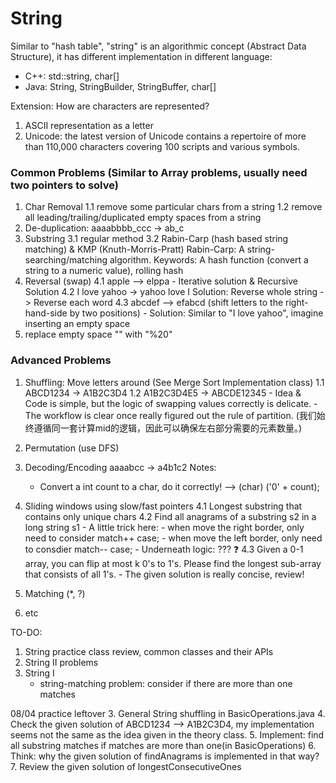 # String

Similar to "hash table", "string" is an algorithmic concept (Abstract Data Structure), it has different implementation in different language:
- C++: std::string, char[]
- Java: String, StringBuilder, StringBuffer, char[]

Extension: How are characters are represented?
1. ASCII representation as a letter
2. Unicode: the latest version of Unicode contains a repertoire of more than 110,000 characters covering 100 scripts and various symbols.

### Common Problems (Similar to Array problems, usually need two pointers to solve)
1. Char Removal
    1.1 remove some particular chars from a string
    1.2 remove all leading/trailing/duplicated empty spaces from a string
2. De-duplication: aaaabbbb_ccc -> ab_c
3. Substring
    3.1 regular method
    3.2 Rabin-Carp (hash based string matching) & KMP (Knuth-Morris-Pratt)
    Rabin-Carp: A string-searching/matching algorithm. Keywords: A hash function (convert a string to a numeric value), rolling hash
4. Reversal (swap)
    4.1 apple --> elppa 
        - Iterative solution & Recursive Solution
    4.2 I love yahoo -> yahoo love I 
        Solution: Reverse whole string -> Reverse each word
    4.3 abcdef --> efabcd (shift letters to the right-hand-side by two positions) 
        - Solution: Similar to "I love yahoo", imagine inserting an empty space
5. replace empty space "" with "%20"

### Advanced Problems
1. Shuffling: Move letters around (See Merge Sort Implementation class)
    1.1 ABCD1234 -> A1B2C3D4
    1.2 A1B2C3D4E5 -> ABCDE12345
        - Idea & Code is simple, but the logic of swapping values correctly is delicate.
        - The workflow is clear once really figured out the rule of partition. (我们始终遵循同一套计算mid的逻辑，因此可以确保左右部分需要的元素数量。)

2. Permutation (use DFS)

3. Decoding/Encoding aaaabcc -> a4b1c2
    Notes:
    - Convert a int count to a char, do it correctly! --> (char) ('0' + count); 

4. Sliding windows using slow/fast pointers
    4.1 Longest substring that contains only unique chars
    4.2 Find all anagrams of a substring s2 in a long string s1
        - A little trick here: 
            - when move the right border, only need to consider match++ case;
            - when move the left border, only need to consdier match-- case;
        - Underneath logic: ??? :question:
    4.3 Given a 0-1 array, you can flip at most k 0's to 1's. Please find the longest sub-array that consists of all 1's.
        - The given solution is really concise, review! 

5. Matching (*, ?)

6. etc


TO-DO: 
1. String practice class review, common classes and their APIs
2. String II problems
3. String I
    - string-matching problem: consider if there are more than one matches

08/04 practice leftover
3. General String shuffling in BasicOperations.java
4. Check the given solution of ABCD1234 --> A1B2C3D4, my implementation seems not the same as the idea given in the theory class.
5. Implement: find all substring matches if matches are more than one(in BasicOperations)
6. Think: why the given solution of findAnagrams is implemented in that way?
7. Review the given solution of longestConsecutiveOnes